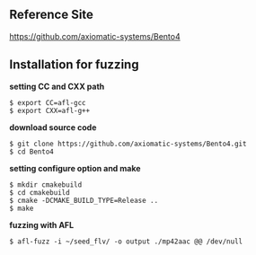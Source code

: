 ## Reference Site
https://github.com/axiomatic-systems/Bento4

## Installation for fuzzing
**setting CC and CXX path**
```
$ export CC=afl-gcc
$ export CXX=afl-g++
```
**download source code**
```
$ git clone https://github.com/axiomatic-systems/Bento4.git
$ cd Bento4
```
**setting configure option and make**
```
$ mkdir cmakebuild
$ cd cmakebuild
$ cmake -DCMAKE_BUILD_TYPE=Release ..
$ make
```
**fuzzing with AFL**
```
$ afl-fuzz -i ~/seed_flv/ -o output ./mp42aac @@ /dev/null
```
